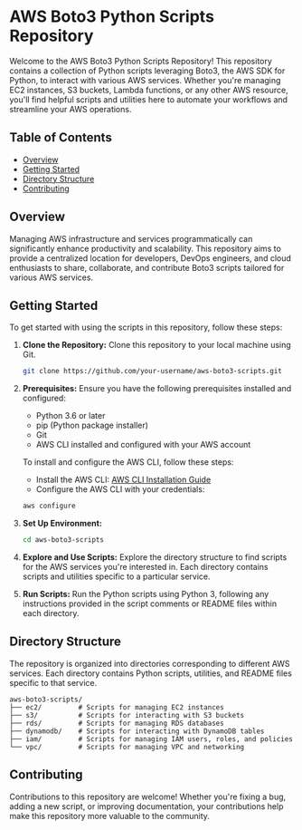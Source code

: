 # AWS Boto3 Python Scripts Repository

Welcome to the AWS Boto3 Python Scripts Repository! This repository contains a collection of Python scripts leveraging Boto3, the AWS SDK for Python, to interact with various AWS services. Whether you're managing EC2 instances, S3 buckets, Lambda functions, or any other AWS resource, you'll find helpful scripts and utilities here to automate your workflows and streamline your AWS operations.

## Table of Contents
- [Overview](#overview)
- [Getting Started](#getting-started)
- [Directory Structure](#directory-structure)
- [Contributing](#contributing)

## Overview
Managing AWS infrastructure and services programmatically can significantly enhance productivity and scalability. This repository aims to provide a centralized location for developers, DevOps engineers, and cloud enthusiasts to share, collaborate, and contribute Boto3 scripts tailored for various AWS services.

## Getting Started
To get started with using the scripts in this repository, follow these steps:

1. **Clone the Repository:** Clone this repository to your local machine using Git.

    ```bash
    git clone https://github.com/your-username/aws-boto3-scripts.git
    ```

2. **Prerequisites:** Ensure you have the following prerequisites installed and configured:
    - Python 3.6 or later
    - pip (Python package installer)
    - Git
    - AWS CLI installed and configured with your AWS account

    To install and configure the AWS CLI, follow these steps:
    - Install the AWS CLI: [AWS CLI Installation Guide](https://docs.aws.amazon.com/cli/latest/userguide/install-cliv2.html)
    - Configure the AWS CLI with your credentials:
    
    ```bash
    aws configure
    ```

3. **Set Up Environment:**

    ```bash
    cd aws-boto3-scripts
    ```

4. **Explore and Use Scripts:** Explore the directory structure to find scripts for the AWS services you're interested in. Each directory contains scripts and utilities specific to a particular service.

5. **Run Scripts:** Run the Python scripts using Python 3, following any instructions provided in the script comments or README files within each directory.

## Directory Structure
The repository is organized into directories corresponding to different AWS services. Each directory contains Python scripts, utilities, and README files specific to that service.
```
aws-boto3-scripts/
├── ec2/         # Scripts for managing EC2 instances
├── s3/          # Scripts for interacting with S3 buckets
├── rds/         # Scripts for managing RDS databases
├── dynamodb/    # Scripts for interacting with DynamoDB tables
├── iam/         # Scripts for managing IAM users, roles, and policies
└── vpc/         # Scripts for managing VPC and networking

```

## Contributing
Contributions to this repository are welcome! Whether you're fixing a bug, adding a new script, or improving documentation, your contributions help make this repository more valuable to the community.
